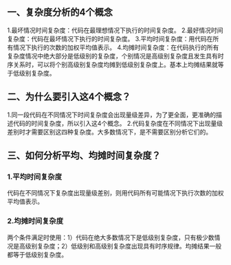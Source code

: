 ## 一、复杂度分析的4个概念

1.最坏情况时间复杂度：代码在最理想情况下执行的时间复杂度。
2.最好情况时间复杂度：代码在最坏情况下执行的时间复杂度。
3.平均时间复杂度：用代码在所有情况下执行的次数的加权平均值表示。
4.均摊时间复杂度：在代码执行的所有复杂度情况中绝大部分是低级别的复杂度，个别情况是高级别复杂度且发生具有时序关系时，可以将个别高级别复杂度均摊到低级别复杂度上。基本上均摊结果就等于低级别复杂度。

## 二、为什么要引入这4个概念？

1.同一段代码在不同情况下时间复杂度会出现量级差异，为了更全面，更准确的描述代码的时间复杂度，所以引入这4个概念。
2.代码复杂度在不同情况下出现量级差别时才需要区别这四种复杂度。大多数情况下，是不需要区别分析它们的。

## 三、如何分析平均、均摊时间复杂度？

### 1.平均时间复杂度

代码在不同情况下复杂度出现量级差别，则用代码所有可能情况下执行次数的加权平均值表示。

### 2.均摊时间复杂度

两个条件满足时使用：1）代码在绝大多数情况下是低级别复杂度，只有极少数情况是高级别复杂度；2）低级别和高级别复杂度出现具有时序规律。均摊结果一般都等于低级别复杂度。

